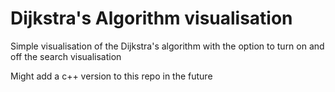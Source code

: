 # Dijkstra's Algorithm visualisation
Simple visualisation of the Dijkstra's algorithm with the option to turn on and off the search visualisation

Might add a c++ version to this repo in the future
